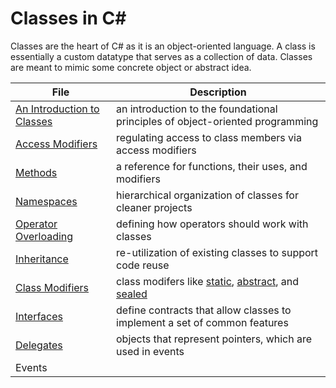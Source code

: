 # Classes in C#
Classes are the heart of C# as it is an object-oriented language. A class is essentially a custom datatype that serves as a collection of data. 
Classes are meant to mimic some concrete object or abstract idea.

| File | Description | 
| ---- | ----------- |
| [An Introduction to Classes](https://github.com/EthanC2/Notes-and-Writeups/blob/main/C%23/Object-oriented%20Programming/An%20Introduction%20to%20Classes.md) | an introduction to the foundational principles of object-oriented programming |
| [Access Modifiers](https://github.com/EthanC2/Notes-and-Writeups/blob/main/C%23/Object-oriented%20Programming/Access%20Modifiers.md) | regulating access to class members via access modifiers |
| [Methods](https://github.com/EthanC2/Notes-and-Writeups/blob/main/C%23/Object-oriented%20Programming/Methods.md) | a reference for functions, their uses, and modifiers | 
| [Namespaces](https://github.com/EthanC2/Notes-and-Writeups/blob/main/C%23/Object-oriented%20Programming/Namespaces.md) | hierarchical organization of classes for cleaner projects |
| [Operator Overloading](https://github.com/EthanC2/Notes-and-Writeups/blob/main/C%23/Object-oriented%20Programming/Operator%20Overloading.md) | defining how operators should work with classes |
| [Inheritance](https://github.com/EthanC2/Notes-and-Writeups/blob/main/C%23/Object-oriented%20Programming/Inheritence.md) | re-utilization of existing classes to support code reuse |
| [Class Modifiers](https://github.com/EthanC2/Notes-and-Writeups/blob/main/C%23/Object-oriented%20Programming/Class%20Modifiers.md) | class modifers like [static](https://docs.microsoft.com/en-us/dotnet/csharp/programming-guide/classes-and-structs/static-classes-and-static-class-members), [abstract](https://docs.microsoft.com/en-us/dotnet/csharp/language-reference/keywords/abstract), and [sealed](https://docs.microsoft.com/en-us/dotnet/csharp/language-reference/keywords/sealed) |
| [Interfaces](https://github.com/EthanC2/Notes-and-Writeups/blob/main/C%23/Object-oriented%20Programming/Interfaces.md) | define contracts that allow classes to implement a set of common features | 
| [Delegates](https://github.com/EthanC2/Notes-and-Writeups/blob/main/C%23/Object-oriented%20Programming/Delegates.md) | objects that represent pointers, which are used in events |
| Events |  |
